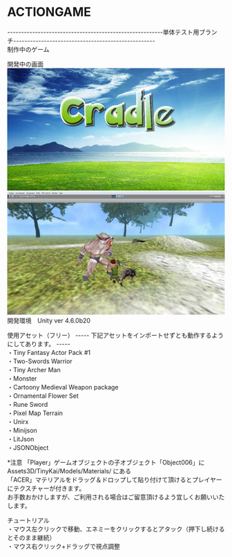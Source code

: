 ACTIONGAME
=========
--------------------------------------------------------単体テスト用ブランチ---------------------------------------------------
<br>制作中のゲーム

開発中の画面
![image](title.jpg)
![image](3DACTIONGAME.jpg)
<br>
開発環境　Unity ver 4.6.0b20

使用アセット（フリー）
----- 下記アセットをインポートせずとも動作するようにしてあります。 -----
<br>・Tiny Fantasy Actor Pack #1
<br>・Two-Swords Warrior
<br>・Tiny Archer Man
<br>・Monster
<br>・Cartoony Medieval Weapon package
<br>・Ornamental Flower Set
<br>・Rune Sword
<br>・Pixel Map Terrain
<br>・Unirx
<br>・Minijson
<br>・LitJson
<br>・JSONObject

*注意
「Player」ゲームオブジェクトの子オブジェクト「Object006」に
<br>Assets3D/TinyKai/Models/Materials/ にある
<br>「ACER」マテリアルをドラッグ＆ドロップして貼り付けて頂けるとプレイヤーにテクスチャーが付きます。
<br>お手数おかけしますが、ご利用される場合はご留意頂けるよう宜しくお願いいたします。

チュートリアル
<br>・マウス左クリックで移動、エネミーをクリックするとアタック（押下し続けるとそのまま継続）
<br>・マウス右クリック+ドラッグで視点調整
